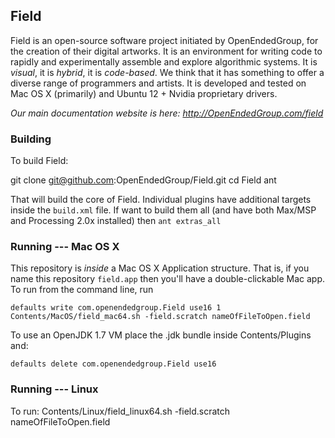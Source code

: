 ## Field

Field is an open-source software project initiated by OpenEndedGroup, for the creation of their digital artworks. It is an environment for writing code to rapidly and experimentally assemble and explore algorithmic systems. It is _visual_, it is _hybrid_, it is _code-based_. We think that it has something to offer a diverse range of programmers and artists. It is developed and tested on Mac OS X (primarily) and Ubuntu 12 + Nvidia proprietary drivers.

*Our main documentation website is here: http://OpenEndedGroup.com/field*

### Building

To build Field:

   git clone git@github.com:OpenEndedGroup/Field.git
   cd Field
   ant

That will build the core of Field. Individual plugins have additional targets inside the `build.xml` file. If want to build them all (and have both Max/MSP and Processing 2.0x installed) then `ant extras_all`

### Running --- Mac OS X

This repository is _inside_ a Mac OS X Application structure. That is, if you name this repository `field.app` then you'll have a double-clickable Mac app. To run from the command line, run 

	defaults write com.openendedgroup.Field use16 1
	Contents/MacOS/field_mac64.sh -field.scratch nameOfFileToOpen.field

To use an OpenJDK 1.7 VM place the .jdk bundle inside Contents/Plugins and:
	
	defaults delete com.openendedgroup.Field use16 

### Running --- Linux

To run:
	Contents/Linux/field_linux64.sh -field.scratch nameOfFileToOpen.field




